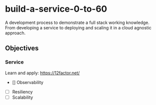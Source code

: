 # build-a-service-0-to-60
A development process to demonstrate a full stack working knowledge. From developing a service to deploying and scaling it in a cloud agnostic approach.


## Objectives

### Service
Learn and apply: https://12factor.net/

- [] Observability
- [ ] Resiliency
- [ ] Scalability

